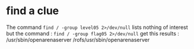 # find a clue

The command ```find / -group level05 2>/dev/null``` lists nothing of interest but the command :
```find / -group flag05 2>/dev/null``` get this results :
/usr/sbin/openarenaserver
/rofs/usr/sbin/openarenaserver